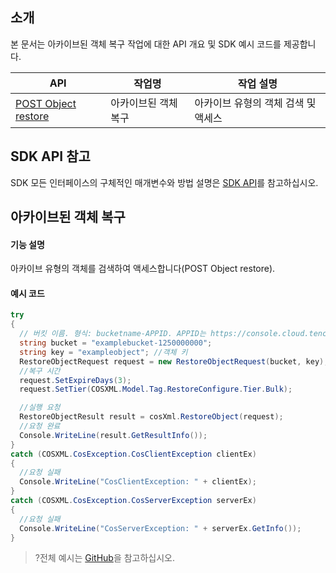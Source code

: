 ## 소개

본 문서는 아카이브된 객체 복구 작업에 대한 API 개요 및 SDK 예시 코드를 제공합니다.

| API                                                          | 작업명         | 작업 설명                                  |
| ------------------------------------------------------------ | -------------- | ----------------------------------------- |
| [POST Object restore](https://intl.cloud.tencent.com/document/product/436/12633) | 아카이브된 객체 복구 | 아카이브 유형의 객체 검색 및 액세스                      |

## SDK API 참고

SDK 모든 인터페이스의 구체적인 매개변수와 방법 설명은 [SDK API](https://cos-dotnet-sdk-doc-1253960454.file.myqcloud.com/)를 참고하십시오.

## 아카이브된 객체 복구 

#### 기능 설명

아카이브 유형의 객체를 검색하여 액세스합니다(POST Object restore).

#### 예시 코드

[//]: # (.cssg-snippet-restore-object)
```cs
try
{
  // 버킷 이름. 형식: bucketname-APPID. APPID는 https://console.cloud.tencent.com/developer를 참고하십시오.
  string bucket = "examplebucket-1250000000";
  string key = "exampleobject"; //객체 키
  RestoreObjectRequest request = new RestoreObjectRequest(bucket, key);
  //복구 시간
  request.SetExpireDays(3);
  request.SetTier(COSXML.Model.Tag.RestoreConfigure.Tier.Bulk);

  //실행 요청
  RestoreObjectResult result = cosXml.RestoreObject(request);
  //요청 완료
  Console.WriteLine(result.GetResultInfo());
}
catch (COSXML.CosException.CosClientException clientEx)
{
  //요청 실패
  Console.WriteLine("CosClientException: " + clientEx);
}
catch (COSXML.CosException.CosServerException serverEx)
{
  //요청 실패
  Console.WriteLine("CosServerException: " + serverEx.GetInfo());
}
```

>?전체 예시는 [GitHub](https://github.com/tencentyun/cos-snippets/tree/master/dotnet/dist/RestoreObject.cs)을 참고하십시오.

